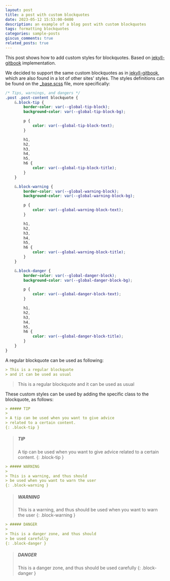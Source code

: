 ```yaml
---
layout: post
title: a post with custom blockquotes
date: 2023-05-12 15:53:00-0400
description: an example of a blog post with custom blockquotes
tags: formatting blockquotes
categories: sample-posts
giscus_comments: true
related_posts: true
---
```


This post shows how to add custom styles for blockquotes. Based on [jekyll-gitbook](https://github.com/sighingnow/jekyll-gitbook) implementation.

We decided to support the same custom blockquotes as in [jekyll-gitbook](https://sighingnow.github.io/jekyll-gitbook/jekyll/2022-06-30-tips_warnings_dangers.html), which are also found in a lot of other sites' styles. The styles definitions can be found on the [\_base.scss](https://github.com/alshedivat/al-folio/blob/master/_sass/_base.scss) file, more specifically:

```scss
/* Tips, warnings, and dangers */
.post .post-content blockquote {
    &.block-tip {
        border-color: var(--global-tip-block);
        background-color: var(--global-tip-block-bg);

        p {
            color: var(--global-tip-block-text);
        }

        h1,
        h2,
        h3,
        h4,
        h5,
        h6 {
            color: var(--global-tip-block-title);
        }
    }

    &.block-warning {
        border-color: var(--global-warning-block);
        background-color: var(--global-warning-block-bg);

        p {
            color: var(--global-warning-block-text);
        }

        h1,
        h2,
        h3,
        h4,
        h5,
        h6 {
            color: var(--global-warning-block-title);
        }
    }

    &.block-danger {
        border-color: var(--global-danger-block);
        background-color: var(--global-danger-block-bg);

        p {
            color: var(--global-danger-block-text);
        }

        h1,
        h2,
        h3,
        h4,
        h5,
        h6 {
            color: var(--global-danger-block-title);
        }
    }
}
```

A regular blockquote can be used as following:

```markdown
> This is a regular blockquote
> and it can be used as usual
```

> This is a regular blockquote
> and it can be used as usual

These custom styles can be used by adding the specific class to the blockquote, as follows:

<!-- prettier-ignore-start -->

```markdown
> ##### TIP
>
> A tip can be used when you want to give advice
> related to a certain content.
{: .block-tip }
```

> ##### TIP
>
> A tip can be used when you want to give advice
> related to a certain content.
{: .block-tip }

```markdown
> ##### WARNING
>
> This is a warning, and thus should
> be used when you want to warn the user
{: .block-warning }
```

> ##### WARNING
>
> This is a warning, and thus should
> be used when you want to warn the user
{: .block-warning }

```markdown
> ##### DANGER
>
> This is a danger zone, and thus should
> be used carefully
{: .block-danger }
```

> ##### DANGER
>
> This is a danger zone, and thus should
> be used carefully
{: .block-danger }

<!-- prettier-ignore-end -->
